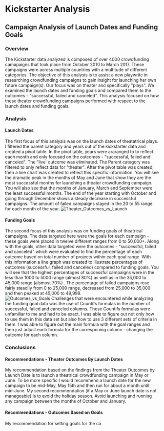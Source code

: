 # Kickstarter Analysis 
## Campaign Analysis of Launch Dates and Funding Goals
### Overview
The Kickstarter data analyzed is composed of over 4000 crowdfunding camapaigns that took place from October 2010 to March 2017. These campaigns were across multiple countries with a multitude of different categories. The objective of this analysis is to assist a new playwrite in researching crowdfunding campaigns to gain insight for launching her own future campaign(s). Our focus was on theater and specifically "plays".  We examined the launch dates and funding goals and compared them to the outcomes - "successful, failed and canceled". This analysis focused on how these theater crowdfunding campaigns performed with respect to the launch dates and funding goals. 

### Analysis
#### Launch Dates
The first focus of this analysis was on the launch dates of theatatrical plays.  I filtered the parent category and years out of the kickstarter data and created a pivot table. In the pivot table, years were araranged to to reflect each month and only focused on the outcomes - "successful, failed and canceled".  The "live' outcome was eliminated.  The Parent category was filtered to only reflect data for "theater". After the pivot table was created, then a line chart was created to reflect this specific information. You will see the dramatic peak in the months of May and June that show they are the most successful months for launching a theater crowdfunding campaign. You will also see that the months of January, March and September were the least successful months.  The end of the year starting with October and going through December shows a steady decrease in successful campaigns.  The amount of failed campaigns stayed in the 20 to 55 range for each month of the year. 
![Theater_Outcomes_vs_Launch](https://user-images.githubusercontent.com/106348899/174135983-32934346-b771-4803-ba8c-f4ad03c7277c.png)

#### Funding Goals
The second focus of this analysis was on funding goals of theatrical campaigns.  The data targeted here were the goals for each campaign - these goals were placed in twelve different ranges from 0 to 50,000+.  Along with the goals, other data targeted were the outcomes - "successful, failed and canceled" which were evaluated to find the percentage of each outcome based on total number of projects within each goal range. With this information a line graph was created to illustrate percentages of outcomes (successful, failed and canceled) compared to funding goals.  You will see that the highest percentages of successful campaigns were in the less than 1000 to 5000 range (almost 80%) as well as in the 35,000 to 45,000 range (alsmost 70%) . The percentage of failed campaigns rose fairly steadily from 0 to 25,000 range, decreased from 25,000 to 35,000 and then peaked at 45,000 to 49,999.   
![Outcomes_vs_Goals](https://user-images.githubusercontent.com/106348899/174139499-02729bff-e7c2-4e3a-8ab1-812475730b6c.png)
Challenges that were encountered while analyzing the funding goal data was the use of Countifs formulas in the number of successful, failed and canceled columns.  These Countifs formulas were unfamiliar to me and had to be exact.  I was able to figure out not only how to use them in this data set but also how to use 3 different sets of criteria in them.  I was able to figure out the main formula with the goal ranges and then just adjust each formula for the corresponing column - changing the outcome for each column. 

### Conclusions

#### Recommendations - Theater Outcomes By Launch Dates
My recommendation based on the findings from the Theater Outcomes by Launch Date is to launch a theatrical crowdfunding campaign in May or June.  To be more specific I would recommend a launch date for the new campaign to be mid-May, May 15th and then run for about a month until mid-June.  My second recommendation (if a May or June launch date is not manageable) is to avoid the holiday season.  Avoid launching and running any campaign between the months of October and January.  

#### Recommendations - Outcomes Based on Goals
My recommendation for setting goals for the ca

